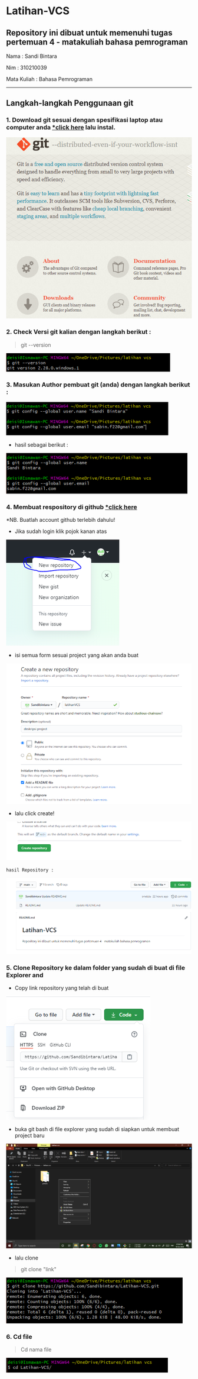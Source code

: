 # Latihan-VCS
Repository ini dibuat untuk memenuhi tugas pertemuan 4 - matakuliah bahasa pemrograman
--------------------------------------------------------------------------------------

Nama		: Sandi Bintara

Nim		: 310210039

Mata Kuliah	: Bahasa Pemrograman

--------------------------------------------------------------------------------------

## Langkah-langkah Penggunaan git
### 1. Download git sesuai dengan spesifikasi laptop atau computer anda [*click here](https://git-scm.com/) lalu instal.

![1rename.PNG](picture/1rename.PNG)

### 2. Check Versi git kalian dengan langkah berikut :

 > git --version

![2cekversigit.PNG](picture/2cekversigit.PNG)

### 3. Masukan Author pembuat git (anda) dengan langkah berikut :

![3masukanauthor.PNG](picture/3masukanauthor.PNG)

* hasil sebagai berikut :

![4hasilmengisiauthor.PNG](picture/4hasilmengisiauthor.PNG)

### 4. Membuat respository di github [*click here](github.com)
*NB. Buatlah account github terlebih dahulu!

* Jika sudah login klik pojok kanan atas

![5membuatrepository.PNG](picture/5membuatrepository.PNG)

* isi semua form sesuai project yang akan anda buat

![6createpository.PNG](picture/6createpository.PNG)

* lalu click create!

![7create.PNG](picture/7create.PNG)

`hasil Repository :`

![8hasilrepository.PNG](picture/8hasilrepository.PNG)

### 5. Clone Repository ke dalam folder yang sudah di buat di file Explorer and

* Copy link repository yang telah di buat

![9coppylinkrepository.PNG](picture/9coppylinkrepository.PNG)

* buka git bash di file explorer yang sudah di siapkan untuk membuat project baru

![10gitbashfile.PNG](picture/10gitbashfile.PNG)

* lalu clone
> git clone "link"

![11cloneurl.PNG](picture/11cloneurl.PNG)

### 6. Cd file
> Cd nama file

![12cdfolder.PNG](picture/12cdfolder.PNG)











